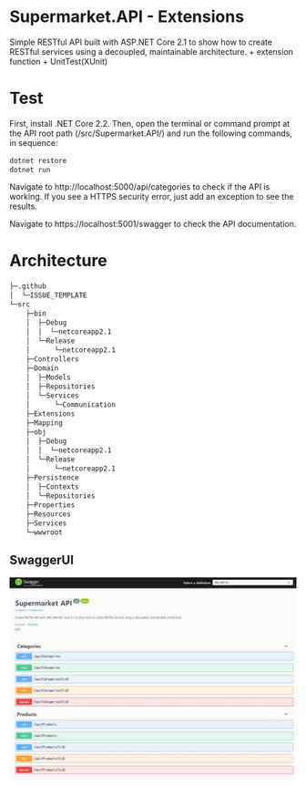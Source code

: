 ﻿# Supermarket.API - Extensions
Simple RESTful API built with ASP.NET Core 2.1 to show how to create RESTful services using a decoupled, maintainable architecture. + extension function + UnitTest(XUnit)

# Test
First, install .NET Core 2.2. Then, open the terminal or command prompt at the API root path (/src/Supermarket.API/) and run the following commands, in sequence:

```
dotnet restore
dotnet run
```
Navigate to http://localhost:5000/api/categories to check if the API is working. If you see a HTTPS security error, just add an exception to see the results.

Navigate to https://localhost:5001/swagger to check the API documentation.

# Architecture
```
├─.github
│  └─ISSUE_TEMPLATE
└─src
    ├─bin
    │  ├─Debug
    │  │  └─netcoreapp2.1
    │  └─Release
    │      └─netcoreapp2.1
    ├─Controllers
    ├─Domain
    │  ├─Models
    │  ├─Repositories
    │  └─Services
    │      └─Communication
    ├─Extensions
    ├─Mapping
    ├─obj
    │  ├─Debug
    │  │  └─netcoreapp2.1
    │  └─Release
    │      └─netcoreapp2.1
    ├─Persistence
    │  ├─Contexts
    │  └─Repositories
    ├─Properties
    ├─Resources
    ├─Services
    └─wwwroot
```
## SwaggerUI
<img src="https://raw.githubusercontent.com/choipureum/Supermarket.API/main/image/swagger_V1.JPG">